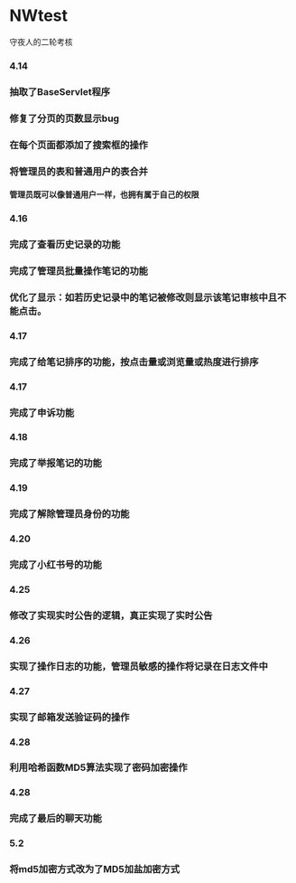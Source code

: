 # NWtest
守夜人的二轮考核
### 4.14
### 抽取了BaseServlet程序
### 修复了分页的页数显示bug
### 在每个页面都添加了搜索框的操作
### 将管理员的表和普通用户的表合并
#### 管理员既可以像普通用户一样，也拥有属于自己的权限
### 4.16
### 完成了查看历史记录的功能
### 完成了管理员批量操作笔记的功能
### 优化了显示：如若历史记录中的笔记被修改则显示该笔记审核中且不能点击。
### 4.17
### 完成了给笔记排序的功能，按点击量或浏览量或热度进行排序
### 4.17
### 完成了申诉功能
### 4.18
### 完成了举报笔记的功能
### 4.19
### 完成了解除管理员身份的功能
### 4.20
### 完成了小红书号的功能
### 4.25
### 修改了实现实时公告的逻辑，真正实现了实时公告
### 4.26
### 实现了操作日志的功能，管理员敏感的操作将记录在日志文件中
### 4.27
### 实现了邮箱发送验证码的操作
### 4.28
### 利用哈希函数MD5算法实现了密码加密操作
### 4.28
### 完成了最后的聊天功能
### 5.2
### 将md5加密方式改为了MD5加盐加密方式
